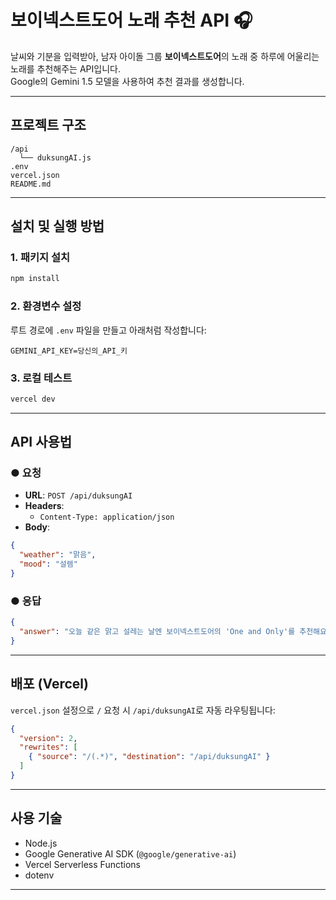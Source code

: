 # 보이넥스트도어 노래 추천 API 🎧

날씨와 기분을 입력받아, 남자 아이돌 그룹 **보이넥스트도어**의 노래 중 하루에 어울리는 노래를 추천해주는 API입니다.  
Google의 Gemini 1.5 모델을 사용하여 추천 결과를 생성합니다.

---

## 프로젝트 구조

```
/api
  └── duksungAI.js
.env
vercel.json
README.md
```

---

## 설치 및 실행 방법

### 1. 패키지 설치

```bash
npm install
```

### 2. 환경변수 설정

루트 경로에 `.env` 파일을 만들고 아래처럼 작성합니다:

```
GEMINI_API_KEY=당신의_API_키
```

### 3. 로컬 테스트

```bash
vercel dev
```

---

## API 사용법

### ● 요청

- **URL**: `POST /api/duksungAI`
- **Headers**:
  - `Content-Type: application/json`
- **Body**:

```json
{
  "weather": "맑음",
  "mood": "설렘"
}
```

### ● 응답

```json
{
  "answer": "오늘 같은 맑고 설레는 날엔 보이넥스트도어의 'One and Only'를 추천해요! 청량하고 밝은 분위기가 기분과 딱 어울려요."
}
```

---

## 배포 (Vercel)

`vercel.json` 설정으로 `/` 요청 시 `/api/duksungAI`로 자동 라우팅됩니다:

```json
{
  "version": 2,
  "rewrites": [
    { "source": "/(.*)", "destination": "/api/duksungAI" }
  ]
}
```

---

## 사용 기술

- Node.js
- Google Generative AI SDK (`@google/generative-ai`)
- Vercel Serverless Functions
- dotenv

---
